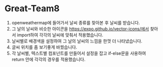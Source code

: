 # Great-Team8

1. openweathermap에 들어가서 날씨 종류를 찾아본 후 날씨를 받습니다.
2. 그 날의 날씨와 비슷한 아이콘을 https://expo.github.io/vector-icons/에서 찾아서 import하여 각각의 날씨에 맞춰서 적용했습니다.
3. 날씨별로 배경색을 설정하여 그 날의 날씨의 느낌을 한껏 더 나타냈습니다.
4. 글씨 위치를 좀 보기좋게 바꿨습니다.
5. 각 날씨별, 텍스트별 컴포넌트를 만들어서 설정을 잡고 if-else문을 사용하여 return 안에 각각의 경우를 적용했습니다.


